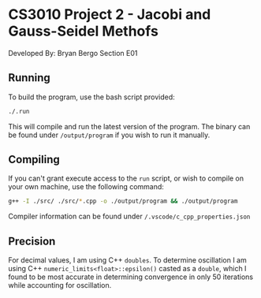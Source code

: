 # CS3010 Project 2 - Jacobi and Gauss-Seidel Methofs
Developed By: Bryan Bergo
Section E01

## Running
To build the program, use the bash script provided:
```sh
./.run
```
This will compile and run the latest version of the program. The binary can be found under `/output/program` if you wish to run it manually.

## Compiling
If you can't grant execute access to the `run` script, or wish to compile on your own machine, use the following command:
```sh
g++ -I ./src/ ./src/*.cpp -o ./output/program && ./output/program
```
Compiler information can be found under `/.vscode/c_cpp_properties.json`

## Precision
For decimal values, I am using  C++ `doubles`. To determine oscillation I am using C++ `numeric_limits<float>::epsilon()` casted as a `double`, 
which I found to be most accurate in determining convergence in only 50 iterations while accounting for oscillation.